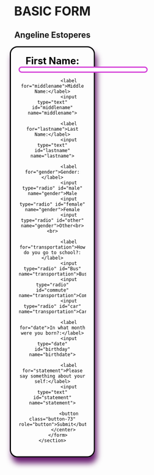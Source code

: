 <!DOCTYPE html>
<html lang="en">
<head>
    <meta charset="UTF-8">
    <meta name="viewport" content="width=device-width, initial-scale=1.0">
    <title>pt5</title>
    <style>
        body {
            background-image: url(https://img.freepik.com/premium-photo/abstract-pastel-colors-background-pink-blue-light-wrinkled-fabric_642878-146.jpg);
            background-repeat: no-repeat;
            background-size: 100%;
            margin: 1%;
            text-align: center;
        }
        h1 {
            font-size: xx-large;
        }
        form {
            margin: 0 auto;
            color: black;
            border-radius:  20px;
            border: solid;
            box-shadow: 5px 15px 15px rgb(103, 27, 110);
            width: 35%;
            padding: 20px;
        }
        input {
            font-size: 25px;
            padding: 5px;
            height: 15px;
            border-radius: 10px 10px 10px;
            border: solid rgb(211, 60, 216);
        }
        label{
            justify-content: center;
            align-items: center;
            font-size: 25px;
            display: block;
            font-weight: bold;
        }
    </style>
</head>
<body>
    <h1>BASIC FORM</h1>
    <h2>Angeline Estoperes</h2>
    <section>
        <form>
            <center>
                <label for="firstname">First Name:</label>
                <input type="text" id="firstname" name="firstname">

                <label for="middlename">Middle Name:</label>
                <input type="text" id="middlename" name="middlename">

                <label for="lastname">Last Name:</label>
                <input type="text" id="lastname" name="lastname">

                <label for="gender">Gender:</label>
                <input type="radio" id="male" name="gender">Male
                <input type="radio" id="female" name="gender">Female
                <input type="radio" id="other" name="gender">Other<br><br>

                <label for="transportation">How do you go to school?:</label>
                <input type="radio" id="Bus" name="transportation">Bus
                <input type="radio" id="commute" name="transportation">Commute
                <input type="radio" id="car" name="transportation">Car

                <label for="date">In what month were you born?:</label>
                <input type="date" id="birthday" name="birthdate">

                <label for="statement">Please say something about your self:</label>
                <input type="text" id="statement" name="statement">
                
                <button class="button-73" role="button">Submit</button>
            </center>
        </form>
    </section>
</body>
</html>

